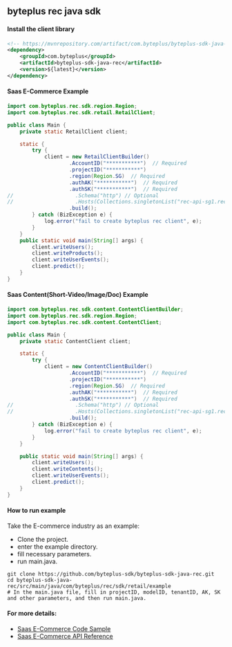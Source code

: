 ## byteplus rec java sdk

#### Install the client library
```xml
<!-- https://mvnrepository.com/artifact/com.byteplus/byteplus-sdk-java-rec -->
<dependency>
    <groupId>com.byteplus</groupId>
    <artifactId>byteplus-sdk-java-rec</artifactId>
    <version>${latest}</version>
</dependency>
```

#### Saas E-Commerce Example
```java
import com.byteplus.rec.sdk.region.Region;
import com.byteplus.rec.sdk.retail.RetailClient;

public class Main {
    private static RetailClient client;

    static {
        try {
            client = new RetailClientBuilder()
                    .AccountID("***********")  // Required
                    .projectID("***********")
                    .region(Region.SG)  // Required
                    .authAK("***********")  // Required
                    .authSK("***********")  // Required
//                    .Schema("http") // Optional
//                    .Hosts(Collections.singletonList("rec-api-sg1.recplusapi.com")) // Optional
                    .build();
        } catch (BizException e) {
            log.error("fail to create byteplus rec client", e);
        }
    }
    public static void main(String[] args) {
        client.writeUsers();
        client.writeProducts();
        client.writeUserEvents();
        client.predict();
    }
}
```

#### Saas Content(Short-Video/Image/Doc) Example

```java
import com.byteplus.rec.sdk.content.ContentClientBuilder;
import com.byteplus.rec.sdk.region.Region;
import com.byteplus.rec.sdk.content.ContentClient;

public class Main {
    private static ContentClient client;

    static {
        try {
            client = new ContentClientBuilder()
                    .AccountID("***********")  // Required
                    .projectID("***********")
                    .region(Region.SG)  // Required
                    .authAK("***********")  // Required
                    .authSK("***********")  // Required
//                    .Schema("http") // Optional
//                    .Hosts(Collections.singletonList("rec-api-sg1.recplusapi.com")) // Optional
                    .build();
        } catch (BizException e) {
            log.error("fail to create byteplus rec client", e);
        }
    }

    public static void main(String[] args) {
        client.writeUsers();
        client.writeContents();
        client.writeUserEvents();
        client.predict();
    }
}
```

#### How to run example
Take the E-commerce industry as an example:
* Clone the project.
* enter the example directory.
* fill necessary parameters.
* run main.java.

```shell
git clone https://github.com/byteplus-sdk/byteplus-sdk-java-rec.git
cd byteplus-sdk-java-rec/src/main/java/com/byteplus/rec/sdk/retail/example
# In the main.java file, fill in projectID, modelID, tenantID, AK, SK and other parameters, and then run main.java.
```

#### For more details:
* [Saas E-Commerce Code Sample](https://docs.byteplus.com/recommend/docs/code-samples)
* [Saas E-Commerce API Reference](https://docs.byteplus.com/recommend/reference/byteplussaasservice_writusers-2)